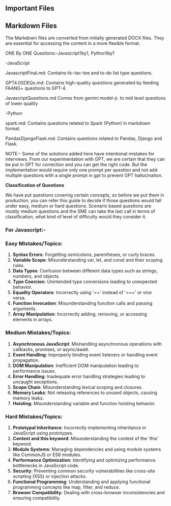 Important Files
---------------

Markdown Files
-
The Markdown files are converted from initially generated DOCX files. They are essential for accessing the content in a more flexible format.

ONE By ONE Questions:-Javascript1by1, Python1by1

-JavaScript


JavascriptFinal.md: 
Contains tic-tac-toe and to-do list type questions.

GPT4.0SDEQs.md: 
Contains high-quality questions generated by feeding FAANG+ questions to GPT-4.

JavascriptQuestions.md
Comes from gemini model-jr. to mid level questions of lower quality


-Python


spark.md: Contains questions related to Spark (Python) in markdown format.

PandasDjangoFlask.md: Contains questions related to Pandas, Django and Flask.


NOTE:- Some of the solutions added here have intentional mistakes for interviews. From our experimentation with GPT, we are certain that they can be put in GPT for correction and you can get the right code. But the implementation would require only one prompt per question and not add multiple questions with a single prompt in gpt to prevent GPT hallucination. 


**Classification of Questions**

We have put questions covering certain concepts, so before we put them in production, you can refer this guide to decide if those questions would fall under easy, medium or hard questions.
Scenario based questions are mostly medium questions and the SME can take the last call in terms of classification, what kind of level of difficulty would they consider it.

### For Javascript:-

### Easy Mistakes/Topics:
1. **Syntax Errors**: Forgetting semicolons, parentheses, or curly braces.
2. **Variable Scope**: Misunderstanding var, let, and const and their scoping rules.
3. **Data Types**: Confusion between different data types such as strings, numbers, and objects.
4. **Type Coercion**: Unintended type conversions leading to unexpected behavior.
5. **Equality Operators**: Incorrectly using '==' instead of '===' or vice versa.
6. **Function Invocation**: Misunderstanding function calls and passing arguments.
7. **Array Manipulation**: Incorrectly adding, removing, or accessing elements in arrays.

### Medium Mistakes/Topics:
1. **Asynchronous JavaScript**: Mishandling asynchronous operations with callbacks, promises, or async/await.
2. **Event Handling**: Improperly binding event listeners or handling event propagation.
3. **DOM Manipulation**: Inefficient DOM manipulation leading to performance issues.
4. **Error Handling**: Inadequate error handling strategies leading to uncaught exceptions.
5. **Scope Chain**: Misunderstanding lexical scoping and closures.
6. **Memory Leaks**: Not releasing references to unused objects, causing memory leaks.
7. **Hoisting**: Misunderstanding variable and function hoisting behavior.

### Hard Mistakes/Topics:
1. **Prototypal Inheritance**: Incorrectly implementing inheritance in JavaScript using prototypes.
2. **Context and this keyword**: Misunderstanding the context of the 'this' keyword.
3. **Module Systems**: Managing dependencies and using module systems like CommonJS or ES6 modules.
4. **Performance Optimization**: Identifying and optimizing performance bottlenecks in JavaScript code.
5. **Security**: Preventing common security vulnerabilities like cross-site scripting (XSS) or injection attacks.
6. **Functional Programming**: Understanding and applying functional programming concepts like map, filter, and reduce.
7. **Browser Compatibility**: Dealing with cross-browser inconsistencies and ensuring compatibility.


